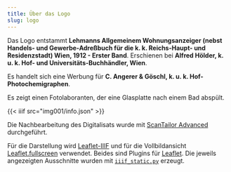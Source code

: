 ```yaml
---
title: Über das Logo
slug: logo
---
```


Das Logo entstammt **Lehmanns Allgemeinem Wohnungsanzeiger (nebst Handels- und Gewerbe-Adreßbuch für die k. k. Reichs-Haupt- und Residenzstadt) Wien, 1912 - Erster Band**. Erschienen bei **Alfred Hölder, k. u. k. Hof- und Universitäts-Buchhändler, Wien**.

Es handelt sich eine Werbung für **C. Angerer & Göschl, k. u. k. Hof-Photochemigraphen**.

Es zeigt einen Fotolaboranten, der eine Glasplatte nach einem Bad abspült.

{{< iiif src="img001/info.json" >}}

Die Nachbearbeitung des Digitalisats wurde mit [ScanTailor Advanced](https://github.com/4lex4/scantailor-advanced) durchgeführt.

Für die Darstellung wird [Leaflet-IIIF](https://github.com/mejackreed/Leaflet-IIIF) und für die Vollbildansicht [Leaflet.fullscreen](https://github.com/brunob/leaflet.fullscreen) verwendet. Beides sind Plugins für [Leaflet](https://leafletjs.com/).
Die jeweils angezeigten Ausschnitte wurden mit [`iiif_static.py`](https://github.com/zimeon/iiif) erzeugt.
